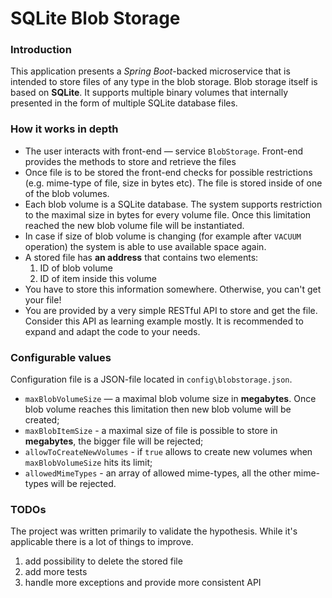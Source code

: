 # SQLite Blob Storage

### Introduction
This application presents a *Spring Boot*-backed microservice that is intended to store
files of any type in the blob storage. Blob storage itself is based on **SQLite**. It supports
multiple binary volumes that internally presented in the form of multiple SQLite database
files.

### How it works in depth
* The user interacts with front-end &mdash; service `BlobStorage`. Front-end provides the methods
to store and retrieve the files
* Once file is to be stored the front-end checks for possible restrictions (e.g. mime-type
of file, size in bytes etc). The file is stored inside of one of the blob volumes.
* Each blob volume is a SQLite database. The system supports
restriction to the maximal size in bytes for every volume file. 
Once this limitation reached the new blob volume file will be instantiated.
* In case if size of blob volume is changing (for example after `VACUUM` operation) the system
is able to use available space again.
* A stored file has **an address** that contains two elements: 
    1) ID of blob volume
    2) ID of item inside this volume
* You have to store this information somewhere. Otherwise, you can't get your file!
* You are provided by a very simple RESTful API to store and get the file. Consider this API
as learning example mostly. It is recommended to expand and adapt the code to your needs.

### Configurable values
Configuration file is a JSON-file located in `config\blobstorage.json`.
* `maxBlobVolumeSize` &mdash; a maximal blob volume size in **megabytes**. Once blob volume reaches this
limitation then new blob volume will be created;
* `maxBlobItemSize` - a maximal size of file is possible to store in **megabytes**, the bigger file will be rejected;
* `allowToCreateNewVolumes` - if `true` allows to create new volumes when `maxBlobVolumeSize` hits its limit;
* `allowedMimeTypes` - an array of allowed mime-types, all the other mime-types will be rejected.

### TODOs
The project was written primarily to validate the hypothesis. While it's applicable
there is a lot of things to improve.
1) add possibility to delete the stored file
2) add more tests
3) handle more exceptions and provide more consistent API